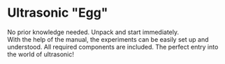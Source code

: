 # Ultrasonic "Egg"
No prior knowledge needed. Unpack and start immediately.  
With the help of the manual, the experiments can be easily set up and understood. 
All required components are included. The perfect entry into the world of ultrasonic!

